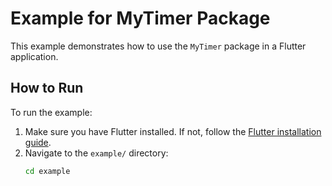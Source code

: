 # Example for MyTimer Package

This example demonstrates how to use the `MyTimer` package in a Flutter application.

## How to Run

To run the example:

1. Make sure you have Flutter installed. If not, follow the [Flutter installation guide](https://docs.flutter.dev/get-started/install).
2. Navigate to the `example/` directory:
   ```bash
   cd example
